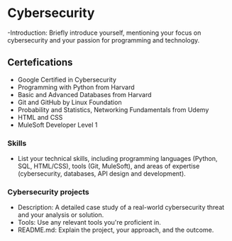 # Cybersecurity
-Introduction: Briefly introduce yourself, mentioning your focus on cybersecurity and your passion for programming and technology.

## Certefications
- Google Certified in Cybersecurity
- Programming with Python from Harvard
- Basic and Advanced Databases from Harvard
- Git and GitHub by Linux Foundation
- Probability and Statistics, Networking Fundamentals from Udemy
- HTML and CSS
- MuleSoft Developer Level 1
 
### Skills
- List your technical skills, including programming languages (Python, SQL, HTML/CSS), tools (Git, MuleSoft), and areas of expertise (cybersecurity, databases, API design and development).

### Cybersecurity projects
- Description: A detailed case study of a real-world cybersecurity threat and your analysis or solution.
- Tools: Use any relevant tools you're proficient in.
- README.md: Explain the project, your approach, and the outcome.
